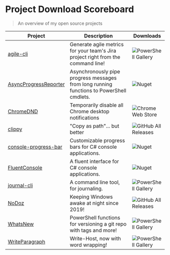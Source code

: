 # Project Download Scoreboard

> An overview of my open source projects

| Project                                                      | Description                                                  | Downloads                                                    |
| ------------------------------------------------------------ | ------------------------------------------------------------ | ------------------------------------------------------------ |
| [agile-cli](https://github.com/refactorsaurusrex/agile-cli)  | Generate agile metrics for your team's Jira project right from the command line! | ![PowerShell Gallery](https://img.shields.io/powershellgallery/dt/AgileCli?logo=powershell&style=for-the-badge) |
| [AsyncProgressReporter](https://github.com/refactorsaurusrex/AsyncProgressReporter) | Asynchronously pipe progress messages from long running functions to PowerShell cmdlets. | ![Nuget](https://img.shields.io/nuget/dt/AsyncProgressReporter?logo=nuget&style=for-the-badge) |
| [ChromeDND](https://github.com/refactorsaurusrex/ChromeDND)  | Temporarily disable all Chrome desktop notifications         | ![Chrome Web Store](https://img.shields.io/chrome-web-store/users/kidgbjjjkhkickaakajjpgdkcfnidphn?logo=google-chrome&style=for-the-badge) |
| [clippy](https://github.com/refactorsaurusrex/clippy)        | "Copy as path"... but better                                 | ![GitHub All Releases](https://img.shields.io/github/downloads/refactorsaurusrex/clippy/total?logo=github&style=for-the-badge) |
| [console-progress-bar](https://github.com/refactorsaurusrex/console-progress-bar) | Customizable progress bars for C# console applications.      | ![Nuget](https://img.shields.io/nuget/dt/Luna.ConsoleProgressBar?color=brightgreen&logo=nuget&style=for-the-badge) |
| [FluentConsole](https://github.com/refactorsaurusrex/FluentConsole) | A fluent interface for C# console applications.              | ![Nuget](https://img.shields.io/nuget/dt/FluentConsole.Library?logo=nuget&style=for-the-badge) |
| [journal-cli](https://github.com/refactorsaurusrex/journal-cli) | A command line tool, for journaling.    | ![PowerShell Gallery](https://img.shields.io/powershellgallery/dt/journalcli?style=for-the-badge&label=Downloads&logo=powershell) |
| [NoDoz](https://github.com/refactorsaurusrex/NoDoz)          | Keeping Windows awake at night since 2019!                   | ![GitHub All Releases](https://img.shields.io/github/downloads/refactorsaurusrex/nodoz/total?logo=github&style=for-the-badge) |
| [WhatsNew](https://github.com/refactorsaurusrex/whats-new)   | PowerShell functions for versioning a git repo with tags and more! | ![PowerShell Gallery](https://img.shields.io/powershellgallery/dt/whatsnew?style=for-the-badge&label=Downloads&logo=powershell) |
| [WriteParagraph](https://github.com/refactorsaurusrex/WriteParagraph) | Write-Host, now with word wrapping!                          | ![PowerShell Gallery](https://img.shields.io/powershellgallery/dt/WriteParagraph?logo=powershell&style=for-the-badge) |

